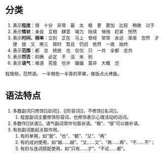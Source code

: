 # 分类
1. 表示**程度**：很　十分　非常　最　太　极　更　更加　比较　稍微　过于
2. 表示**情状**：亲自　互相　肆意　竭力　陆续　悄悄　赶紧　恍然
3. 表示**时间、频率**：立刻　正在　马上　曾经　常常　永远　渐渐　忽然　才　便　就　又　再三　顿时　暂且　仍旧　依然　一直　始终
4. 表示**范围**：都　总　统统　也　仅仅　只　一共　全都　总共
5. 表示**然否**：的确　必定　不　没　未　别
6. 表示**语气**：难道　究竟　也许　偏偏　莫非　大概　岂

程情频，范然语。
一半橙色一半青的苹果，做饭点火烤鱼。
# 语法特点
1. 多数副词只修饰[[动词]]、[[形容词]]，不修饰[[名词]]。
	1. 程度副词主要修饰形容词，也修饰表示心理活动的动词。
2. 多数作[[状语]]。语气副词常作句首状语。“极”、“很”可以做补语。
3. 有些副词能起关联作用。
	1. 有的单用，如“就”、“也”、“都”、“又”、“再”
	2. 有的成对使用，如“越……越”、“又……又”、“再……再”、“不……不”；
	3. 有的与连词搭配使用，如“只有……才”、“不论……都”。